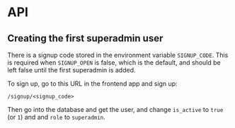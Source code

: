 # API

## Creating the first superadmin user

There is a signup code stored in the environment variable `SIGNUP_CODE`.
This is required when `SIGNUP_OPEN` is false, which is the default, and
should be left false until the first superadmin is added.

To sign up, go to this URL in the frontend app and sign up:

`/signup/<signup_code>`

Then go into the database and get the user, and change `is_active` to
`true` (or `1`) and and `role` to `superadmin`.
